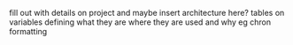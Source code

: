 fill out with details on project and maybe insert architecture here?
tables on variables defining what they are where they are used and why eg chron formatting
